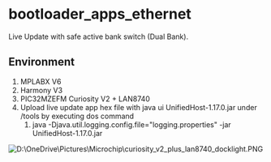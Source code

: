 # bootloader_apps_ethernet

Live Update with safe active bank switch (Dual Bank).

## Environment

1. MPLABX V6
2. Harmony V3
3. PIC32MZEFM Curiosity V2 + LAN8740
4. Upload live update app hex file with java ui UnifiedHost-1.17.0.jar under /tools by executing dos command
   1. java -Djava.util.logging.config.file="logging.properties" -jar UnifiedHost-1.17.0.jar

![D:\OneDrive\Pictures\Microchip\curiosity_v2_plus_lan8740_docklight.PNG](D:\OneDrive\Pictures\Microchip\curiosity_v2_plus_lan8740_docklight.PNG)